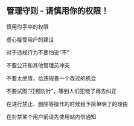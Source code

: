 ## 管理守则 - 请慎用你的权限！

 慎用你手中的权限

 虚心接受用户的建议

 对于违规行为不要怕说“不”

 不要公开和其他管理员冲突

 不要太绝情，给违规者一个改过的机会

 不要试图“打预防针”，等到人们犯错了再去纠正

 在进行禁止、删除等操作的时候给予简单明了的理由

 在封禁某个用户前请先使用站内信通知 